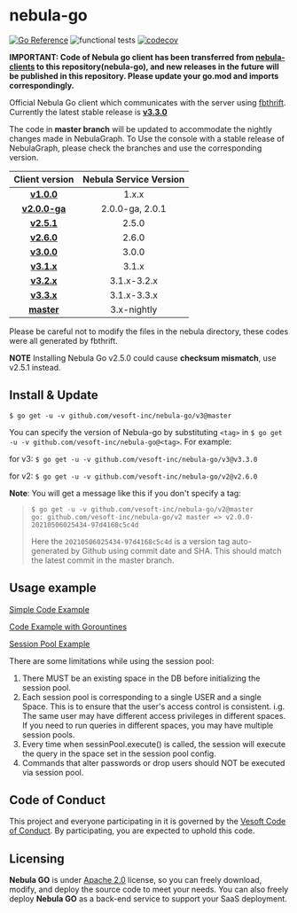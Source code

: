 # nebula-go

[![Go Reference](https://pkg.go.dev/badge/github.com/vesoft-inc/nebula-go/v3.svg)](https://pkg.go.dev/github.com/vesoft-inc/nebula-go/v3)
![functional tests](https://github.com/vesoft-inc/nebula-go/actions/workflows/test.yaml/badge.svg)
[![codecov](https://codecov.io/gh/vesoft-inc/nebula-go/branch/master/graph/badge.svg?token=dzUo5KdSux)](https://codecov.io/gh/vesoft-inc/nebula-go)

**IMPORTANT: Code of Nebula go client has been transferred from [nebula-clients](https://github.com/vesoft-inc/nebula-clients) to this repository(nebula-go), and new releases in the future will be published in this repository.
Please update your go.mod and imports correspondingly.**

Official Nebula Go client which communicates with the server using [fbthrift](https://github.com/facebook/fbthrift/). Currently the latest stable release is **[v3.3.0](https://github.com/vesoft-inc/nebula-go/tree/release-v3.3)**

The code in **master branch** will be updated to accommodate the nightly changes made in NebulaGraph.
To Use the console with a stable release of NebulaGraph, please check the branches and use the corresponding version.

| Client version | Nebula Service Version|
|:--------------:|:-------------------:|
|   **[v1.0.0](https://github.com/vesoft-inc/nebula-go/tree/v1.0)**              |       1.x.x         |
|   **[v2.0.0-ga](https://github.com/vesoft-inc/nebula-go/tree/v2.0.0-ga)**      |       2.0.0-ga, 2.0.1    |
|   **[v2.5.1](https://github.com/vesoft-inc/nebula-go/tree/v2.5.1)**      |       2.5.0    |
|   **[v2.6.0](https://github.com/vesoft-inc/nebula-go/tree/v2.6.0)**      |       2.6.0    |
|   **[v3.0.0](https://github.com/vesoft-inc/nebula-go/tree/v3.0.0)**      |       3.0.0    |
|   **[v3.1.x](https://github.com/vesoft-inc/nebula-go/tree/v3.1.0)**      |       3.1.x    |
|   **[v3.2.x](https://github.com/vesoft-inc/nebula-go/tree/v3.2.0)**      |       3.1.x-3.2.x    |
|   **[v3.3.x](https://github.com/vesoft-inc/nebula-go/tree/v3.3.0)**      |       3.1.x-3.3.x    |
|   **[master](https://github.com/vesoft-inc/nebula-go/tree/master)**     |       3.x-nightly |

Please be careful not to modify the files in the nebula directory, these codes were all generated by fbthrift.

**NOTE** Installing Nebula Go v2.5.0 could cause **checksum mismatch**, use v2.5.1 instead.

## Install & Update

```shell
$ go get -u -v github.com/vesoft-inc/nebula-go/v3@master
```

You can specify the version of Nebula-go by substituting `<tag>` in `$ go get -u -v github.com/vesoft-inc/nebula-go@<tag>`.
For example:

  for v3: `$ go get -u -v github.com/vesoft-inc/nebula-go/v3@v3.3.0`

  for v2: `$ go get -u -v github.com/vesoft-inc/nebula-go/v2@v2.6.0`

**Note**: You will get a message like this if you don't specify a tag:

> ```shell
> $ go get -u -v github.com/vesoft-inc/nebula-go/v2@master
> go: github.com/vesoft-inc/nebula-go/v2 master => v2.0.0-20210506025434-97d4168c5c4d
> ```
>
> Here the `20210506025434-97d4168c5c4d` is a version tag auto-generated by Github using commit date and SHA.
> This should match the latest commit in the master branch.

## Usage example

[Simple Code Example](https://github.com/vesoft-inc/nebula-go/tree/master/examples/basic_example/graph_client_basic_example.go)

[Code Example with Gorountines](https://github.com/vesoft-inc/nebula-go/tree/master/examples/gorountines_example/graph_client_goroutines_example.go)

[Session Pool Example](https://github.com/vesoft-inc/nebula-go/blob/master/examples/session_pool_example/session_pool_example.go)

There are some limitations while using the session pool:
1. There MUST be an existing space in the DB before initializing the session pool.
2. Each session pool is corresponding to a single USER and a single Space. This is to ensure that the user's access control is consistent. i.g. The same user may have different access privileges in different spaces. If you need to run queries in different spaces, you may have multiple session pools.
3. Every time when sessinPool.execute() is called, the session will execute the query in the space set in the session pool config.
4. Commands that alter passwords or drop users should NOT be executed via session pool.

## Code of Conduct

This project and everyone participating in it is governed by the 
[Vesoft Code of Conduct](CODE_OF_CONDUCT.md). By participating, you are 
expected to uphold this code.

## Licensing

**Nebula GO** is under [Apache 2.0](https://www.apache.org/licenses/LICENSE-2.0) license, so you can freely download, modify, and deploy the source code to meet your needs. You can also freely deploy **Nebula GO** as a back-end service to support your SaaS deployment.
